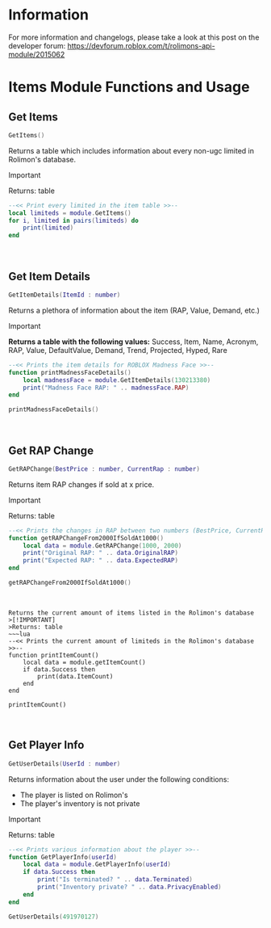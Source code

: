 # Information
For more information and changelogs, please take a look at this post on the developer forum:
https://devforum.roblox.com/t/rolimons-api-module/2015062

# Items Module Functions and Usage

## Get Items
~~~lua
GetItems()
~~~
Returns a table which includes information about every non-ugc limited in Rolimon's database.
>[!IMPORTANT]
>Returns: table
~~~lua
--<< Print every limited in the item table >>--
local limiteds = module.GetItems()
for i, limited in pairs(limiteds) do
    print(limited)
end
~~~
<br>

## Get Item Details
~~~lua
GetItemDetails(ItemId : number)
~~~
Returns a plethora of information about the item (RAP, Value, Demand, etc.)
>[!IMPORTANT]
>**Returns a table with the following values:** Success, Item, Name, Acronym, RAP, Value, DefaultValue, Demand, Trend, Projected, Hyped, Rare
~~~lua
--<< Prints the item details for ROBLOX Madness Face >>--
function printMadnessFaceDetails()
    local madnessFace = module.GetItemDetails(130213380)
    print("Madness Face RAP: " .. madnessFace.RAP)
end

printMadnessFaceDetails()
~~~
<br>

## Get RAP Change
~~~lua
GetRAPChange(BestPrice : number, CurrentRap : number)
~~~
Returns item RAP changes if sold at x price.
>[!IMPORTANT]
>Returns: table
~~~lua
--<< Prints the changes in RAP between two numbers (BestPrice, CurrentRAP) >>--
function getRAPChangeFrom2000IfSoldAt1000()
    local data = module.GetRAPChange(1000, 2000)
    print("Original RAP: " .. data.OriginalRAP)
    print("Expected RAP: " .. data.ExpectedRAP)
end

getRAPChangeFrom2000IfSoldAt1000()
~~~
<br>

~~~
Returns the current amount of items listed in the Rolimon's database
>[!IMPORTANT]
>Returns: table
~~~lua
--<< Prints the current amount of limiteds in the Rolimon's database >>--
function printItemCount()
    local data = module.getItemCount()
    if data.Success then
        print(data.ItemCount)
    end
end

printItemCount()
~~~
<br>

## Get Player Info
~~~lua
GetUserDetails(UserId : number)
~~~
Returns information about the user under the following conditions:
- The player is listed on Rolimon's
- The player's inventory is not private
>[!IMPORTANT]
>Returns: table
~~~lua
--<< Prints various information about the player >>--
function GetPlayerInfo(userId)
    local data = module.GetPlayerInfo(userId)
    if data.Success then
        print("Is terminated? " .. data.Terminated)		
        print("Inventory private? " .. data.PrivacyEnabled)
    end
end

GetUserDetails(491970127)
~~~
<br>
